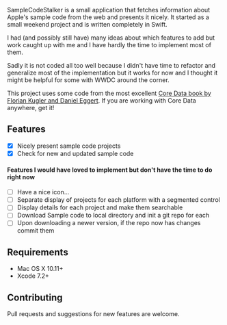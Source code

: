SampleCodeStalker is a small application that fetches information about Apple's sample code from the web and presents it nicely. It started as a small weekend project and is written completely in Swift.

I had (and possibly still have) many ideas about which features to add but work caught up with me and I have hardly the time to implement most of them.

Sadly it is not coded all too well because I didn't have time to refactor and generalize most of the implementation but it works for now and I thought it might be helpful for some with WWDC around the corner.

This project uses some code from the most excellent [Core Data book by Florian Kugler and Daniel Eggert](https://www.objc.io/books/core-data/). If you are working with Core Data anywhere, get it!

## Features

- [x] Nicely present sample code projects
- [x] Check for new and updated sample code

#### Features I would have loved to implement but don't have the time to do right now

- [ ] Have a nice icon...
- [ ] Separate display of projects for each platform with a segmented control
- [ ] Display details for each project and make them searchable
- [ ] Download Sample code to local directory and init a git repo for each
- [ ] Upon downloading a newer version, if the repo now has changes commit them

## Requirements

- Mac OS X 10.11+
- Xcode 7.2+

## Contributing

Pull requests and suggestions for new features are welcome.